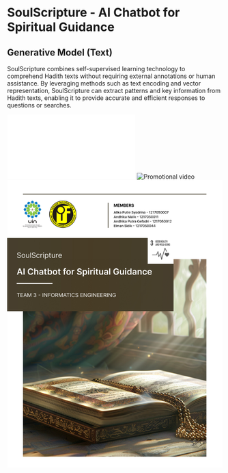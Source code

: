 # SoulScripture - AI Chatbot for Spiritual Guidance
## Generative Model (Text)
SoulScripture combines self-supervised learning technology to comprehend Hadith texts without requiring external annotations or human assistance. By leveraging methods such as text encoding and vector representation, SoulScripture can extract patterns and key information from Hadith texts, enabling it to provide accurate and efficient responses to questions or searches.

![Proposal SoulScripture](SoulScripture.pdf)
![Promotional video](https://www.instagram.com/reel/C63i9xqrOGF/?utm_source=ig_web_copy_link&igsh=MzRlODBiNWFlZA==)
![cover](cover.jpg)
